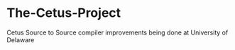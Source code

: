 # The-Cetus-Project
Cetus Source to Source compiler improvements being done at University of Delaware
